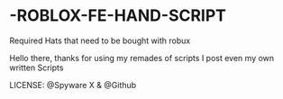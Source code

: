 # -ROBLOX-FE-HAND-SCRIPT
Required Hats that need to be bought with robux

Hello there, thanks for using my remades of scripts
I post even my own written Scripts

LICENSE: @Spyware X & @Github
